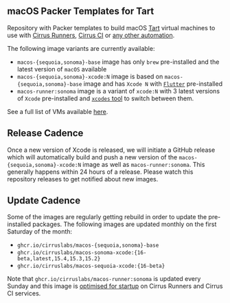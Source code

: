 ## macOS Packer Templates for Tart

Repository with Packer templates to build macOS [Tart](https://tart.run/) virtual machines to use with [Cirrus Runners](https://cirrus-runners.app/),
[Cirrus CI](https://cirrus-ci.org/guide/macOS/) or [any other automation](https://tart.run/integrations/cirrus-cli/).

The following image variants are currently available:

* `macos-{sequoia,sonoma}-base` image has only `brew` pre-installed and the latest version of `macOS` available
* `macos-{sequoia,sonoma}-xcode:N` image is based on `macos-{sequoia,sonoma}-base` image and has `Xcode N` with [`Flutter`](https://flutter.dev/) pre-installed
* `macos-runner:sonoma` image is a variant of `xcode:N` with 3 latest versions of `Xcode` pre-installed and [`xcodes` tool](https://github.com/XcodesOrg/xcodes) to switch between them.

See a full list of VMs available [here](https://github.com/orgs/cirruslabs/packages?tab=packages&q=macos-).

## Release Cadence

Once a new version of Xcode is released, we will initiate a GitHub release which will automatically build and push
a new version of the `macos-{sequoia,sonoma}-xcode:N` image as well as `macos-runner:sonoma`. This generally happens within 24 hours
of a release. Please watch this repository releases to get notified about new images.

## Update Cadence

Some of the images are regularly getting rebuild in order to update the pre-installed packages. The following images are updated
monthly on the first Saturday of the month:

* `ghcr.io/cirruslabs/macos-{sequoia,sonoma}-base`
* `ghcr.io/cirruslabs/macos-sonoma-xcode:{16-beta,latest,15.4,15.3,15.2}`
* `ghcr.io/cirruslabs/macos-sequoia-xcode:{16-beta}`

Note that `ghcr.io/cirruslabs/macos-runner:sonoma` is updated every Sunday and this image is [optimised for startup](https://cirrus-runners.app/blog/2024/04/11/optimizing-startup-time-of-cirrus-runners/)
on Cirrus Runners and Cirrus CI services.